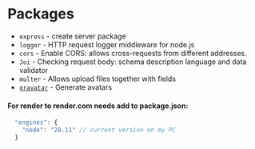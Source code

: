 # Packages

- `express` - create server package
- `logger` - HTTP request logger middleware for node.js
- `cors` - Enable CORS: allows cross-requests from different addresses.
- `Joi` - Checking request body: schema description language and data validator
- `multer` - Allows upload files together with fields
- [`gravatar`](https://www.npmjs.com/package/gravatar) - Generate avatars

#### For render to render.com needs add to package.json:

```js
  "engines": {
    "node": "20.11" // current version on my PC
  }
```
